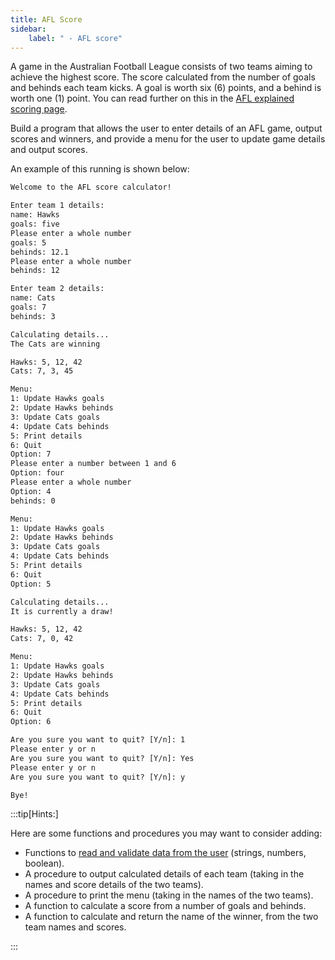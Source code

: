 ```yaml
---
title: AFL Score
sidebar:
    label: " - AFL score"
---
```


A game in the Australian Football League consists of two teams aiming to achieve the highest score. The score calculated from the number of goals and behinds each team kicks. A goal is worth six (6) points, and a behind is worth one (1) point. You can read further on this in the [AFL explained scoring page](https://afl-explained.com.au/scoring/).

Build a program that allows the user to enter details of an AFL game, output scores and winners, and provide a menu for the user to update game details and output scores.

An example of this running is shown below:

```txt
Welcome to the AFL score calculator!

Enter team 1 details:
name: Hawks
goals: five
Please enter a whole number
goals: 5
behinds: 12.1
Please enter a whole number
behinds: 12

Enter team 2 details:
name: Cats
goals: 7
behinds: 3

Calculating details...
The Cats are winning

Hawks: 5, 12, 42
Cats: 7, 3, 45

Menu:
1: Update Hawks goals
2: Update Hawks behinds
3: Update Cats goals
4: Update Cats behinds
5: Print details
6: Quit
Option: 7
Please enter a number between 1 and 6
Option: four
Please enter a whole number
Option: 4
behinds: 0

Menu:
1: Update Hawks goals
2: Update Hawks behinds
3: Update Cats goals
4: Update Cats behinds
5: Print details
6: Quit
Option: 5

Calculating details...
It is currently a draw!

Hawks: 5, 12, 42
Cats: 7, 0, 42

Menu:
1: Update Hawks goals
2: Update Hawks behinds
3: Update Cats goals
4: Update Cats behinds
5: Print details
6: Quit
Option: 6

Are you sure you want to quit? [Y/n]: 1
Please enter y or n
Are you sure you want to quit? [Y/n]: Yes
Please enter y or n
Are you sure you want to quit? [Y/n]: y

Bye!
```

:::tip[Hints:]

Here are some functions and procedures you may want to consider adding:

- Functions to [read and validate data from the user](/book/part-2-organised-code/2-organising-code/1-tour/00-2-explore-functions) (strings, numbers, boolean).
- A procedure to output calculated details of each team (taking in the names and score details of the two teams).
- A procedure to print the menu (taking in the names of the two teams).
- A function to calculate a score from a number of goals and behinds.
- A function to calculate and return the name of the winner, from the two team names and scores.

:::
